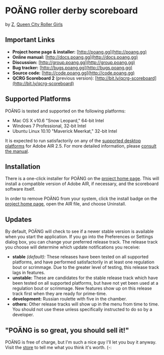 POÄNG roller derby scoreboard
=============================

by [Z](mailto:z@poang.gg), [Queen City Roller Girls](http://qcrg.net)

Important Links
---------------

* **Project home page & installer:** [http://poang.gg](http://poang.gg)
* **Online manual:** [http://docs.poang.gg](http://docs.poang.gg)
* **Discussion:** [http://group.poang.gg](http://group.poang.gg)
* **Bug tracker:** [http://bugs.poang.gg](http://bugs.poang.gg)
* **Source code:** [http://code.poang.gg](http://code.poang.gg)
* **QCRG Scoreboard 2** (previous version):
  [http://bit.ly/qcrg-scoreboard](http://bit.ly/qcrg-scoreboard)


Supported Platforms
-------------------

POÄNG is tested and supported on the following platforms:

- Mac OS X v10.6 "Snow Leopard," 64-bit Intel
- Windows 7 Professional, 32-bit Intel
- Ubuntu Linux 10.10 "Maverick Meerkat," 32-bit Intel

It is expected to run satisfactorily on any of the [supported desktop
platforms](http://adobe.com/products/air/systemreqs#desktop) for Adobe AIR 2.5.
For more detailed information, please [consult the
manual](http://docs.poang.gg/Supported-platforms).


Installation
------------

There is a one-click installer for POÄNG on the [project home page][]. This will
install a compatible version of Adobe AIR, if necessary, and the scoreboard
software itself.

In order to remove POÄNG from your system, click the install badge on the [project home page][], open the AIR file, and choose Uninstall.

[project home page]: http://poang.gg


Updates
-------

By default, POÄNG will check to see if a newer stable version is available when
you start the application.  If you go into the Preferences or Settings dialog
box, you can change your preferred release track.  The release track you choose
will determine which update notifications you receive:

- **stable** _(default):_ These releases have been tested on all supported
  platforms, and have performed satisfactorily in at least one regulation bout
  or scrimmage.  Due to the greater level of testing, this release track lags in
  features.
- **unstable:** These are candidates for the stable release track which have
  been tested on all supported platforms, but have not yet been used at a
  regulation bout or scrimmage.  New features show up on this release track
  first when they are ready for prime-time.
- **development:** Russian roulette with five in the chamber.
- **others:** Other release tracks will show up in the menu from time to time.
  You should not use these unless specifically instructed to do so by a
  developer.

"POÄNG is so great, you should sell it!"
----------------------------------------

POÄNG is free of charge, but I'm such a nice guy I'll let you buy it anyway.
Visit the [store](http://buy.poang.gg) to tell me what you think it's worth. (-:
